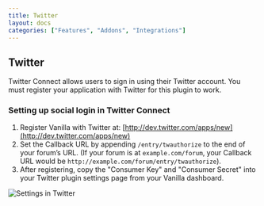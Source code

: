 ```yaml
---
title: Twitter
layout: docs
categories: ["Features", "Addons", "Integrations"]
---
```


## Twitter

Twitter Connect allows users to sign in using their Twitter account. You must register your application with Twitter for this plugin to work.

### Setting up social login in Twitter Connect

1. Register Vanilla with Twitter at: [http://dev.twitter.com/apps/new](http://dev.twitter.com/apps/new)
2. Set the Callback URL by appending `/entry/twauthorize` to the end of your forum’s URL. (If your forum is at `example.com/forum`, your Callback URL would be `http://example.com/forum/entry/twauthorize`).
3. After registering, copy the "Consumer Key" and "Consumer Secret" into your Twitter plugin settings page from your Vanilla dashboard.

![Settings in Twitter](/addons/twitter/images/help-consumervalues-sm.png)
